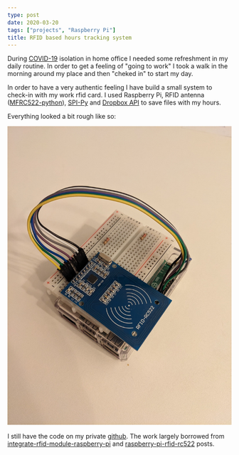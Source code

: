 ```yaml
---
type: post
date: 2020-03-20
tags: ["projects", "Raspberry Pi"]
title: RFID based hours tracking system
---
```


During [COVID-19](https://de.wikipedia.org/wiki/COVID-19) isolation in home office I needed some refreshment in my daily routine. In order to get a feeling of "going to work" I took a walk in the morning around my place and then "cheked in" to start my day. 

In order to have a very authentic feeling I have build a small system to check-in with my work rfid card. I used Raspberry Pi, RFID antenna ([MFRC522-python](https://github.com/mxgxw/MFRC522-python)), [SPI-Py](https://github.com/lthiery/SPI-Py) and [Dropbox API](https://www.dropbox.com/developers/documentation/http/overview) to save files with my hours.

Everything looked a bit rough like so:

![RFID](rfid.jpeg)

I still have the code on my private [github](https://github.com/vvkorz/rfid). The work largely borrowed from [integrate-rfid-module-raspberry-pi](https://www.deviceplus.com/raspberry-pi/integrate-rfid-module-raspberry-pi/) and [raspberry-pi-rfid-rc522](https://pimylifeup.com/raspberry-pi-rfid-rc522/) posts.
